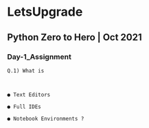 # LetsUpgrade

## Python Zero to Hero | Oct 2021

### Day-1_Assignment

```
Q.1) What is 



● Text Editors

● Full IDEs

● Notebook Environments ?
```
